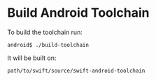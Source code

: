 
# Build Android Toolchain

To build the toolchain run:

```
android$ ./build-toolchain
```

It will be built on:

```
path/to/swift/source/swift-android-toolchain
```
